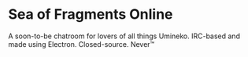 # Sea of Fragments Online
A soon-to-be chatroom for lovers of all things Umineko.
IRC-based and made using Electron.
Closed-source.
Never™
